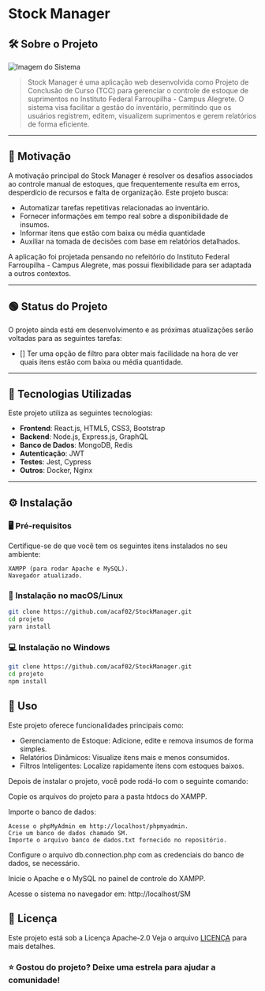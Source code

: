 # Stock Manager

## 🛠️ Sobre o Projeto

![Imagem do Sistema](imagem.png) 

> Stock Manager é uma aplicação web desenvolvida como Projeto de Conclusão de Curso (TCC) para gerenciar o controle de estoque de suprimentos no Instituto Federal Farroupilha - Campus Alegrete. O sistema visa facilitar a gestão do inventário, permitindo que os usuários registrem, editem, visualizem suprimentos e gerem relatórios de forma eficiente. 

---

## 🎯 Motivação

A motivação principal do Stock Manager é resolver os desafios associados ao controle manual de estoques, que frequentemente resulta em erros, desperdício de recursos e falta de organização. Este projeto busca:

- Automatizar tarefas repetitivas relacionadas ao inventário.
- Fornecer informações em tempo real sobre a disponibilidade de insumos.
- Informar itens que estão com baixa ou média quantidade
- Auxiliar na tomada de decisões com base em relatórios detalhados.

A aplicação foi projetada pensando no refeitório do Instituto Federal Farroupilha - Campus Alegrete, mas possui flexibilidade para ser adaptada a outros contextos.

---
## 🟢 Status do Projeto

O projeto ainda está em desenvolvimento e as próximas atualizações serão voltadas para as seguintes tarefas:

- [] Ter uma opção de filtro para obter mais facilidade na hora de ver quais itens estão com baixa ou média quantidade.


---

## 🧰 Tecnologias Utilizadas

Este projeto utiliza as seguintes tecnologias:

- **Frontend**: React.js, HTML5, CSS3, Bootstrap
- **Backend**: Node.js, Express.js, GraphQL
- **Banco de Dados**: MongoDB, Redis
- **Autenticação**: JWT
- **Testes**: Jest, Cypress
- **Outros**: Docker, Nginx

---

## ⚙️ Instalação

### 🖥️ Pré-requisitos

Certifique-se de que você tem os seguintes itens instalados no seu ambiente:

    XAMPP (para rodar Apache e MySQL).
    Navegador atualizado.

### 🔧 Instalação no macOS/Linux

```bash
git clone https://github.com/acaf02/StockManager.git
cd projeto
yarn install

```

### 💻 Instalação no Windows

```bash
git clone https://github.com/acaf02/StockManager.git
cd projeto
npm install

```

## 🚀 Uso

Este projeto oferece funcionalidades principais como:
- Gerenciamento de Estoque: Adicione, edite e remova insumos de forma simples.
- Relatórios Dinâmicos: Visualize itens mais e menos consumidos.
- Filtros Inteligentes: Localize rapidamente itens com estoques baixos.


Depois de instalar o projeto, você pode rodá-lo com o seguinte comando:

Copie os arquivos do projeto para a pasta htdocs do XAMPP.

Importe o banco de dados:

    Acesse o phpMyAdmin em http://localhost/phpmyadmin.
    Crie um banco de dados chamado SM.
    Importe o arquivo banco de dados.txt fornecido no repositório.

Configure o arquivo db.connection.php com as credenciais do banco de dados, se necessário.

Inicie o Apache e o MySQL no painel de controle do XAMPP.

Acesse o sistema no navegador em: http://localhost/SM


## 📜 Licença

Este projeto está sob a Licença Apache-2.0 Veja o arquivo [LICENÇA](LICENSE.md) para mais detalhes.

### ⭐ Gostou do projeto? Deixe uma estrela para ajudar a comunidade!